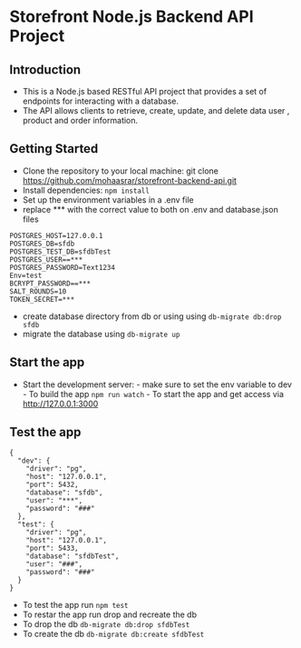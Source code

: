 # Storefront Node.js Backend API Project

## Introduction

- This is a Node.js based RESTful API project that provides a set of endpoints for interacting with a database.
- The API allows clients to retrieve, create, update, and delete data user , product and order information.

## Getting Started

- Clone the repository to your local machine: git clone https://github.com/mohaasrar/storefront-backend-api.git
- Install dependencies: `npm install`
- Set up the environment variables in a .env file
- replace \*\*\* with the correct value to both on .env and database.json files

```
POSTGRES_HOST=127.0.0.1
POSTGRES_DB=sfdb
POSTGRES_TEST_DB=sfdbTest
POSTGRES_USER==***
POSTGRES_PASSWORD=Text1234
Env=test
BCRYPT_PASSWORD==***
SALT_ROUNDS=10
TOKEN_SECRET=***
```

- create database directory from db or using using `db-migrate db:drop sfdb`
- migrate the database using `db-migrate up`

## Start the app

- Start the development server: - make sure to set the env variable to dev - To build the app `npm run watch` - To start the app and get access via http://127.0.0.1:3000

## Test the app

```
{
  "dev": {
    "driver": "pg",
    "host": "127.0.0.1",
    "port": 5432,
    "database": "sfdb",
    "user": "***",
    "password": "###"
  },
  "test": {
    "driver": "pg",
    "host": "127.0.0.1",
    "port": 5433,
    "database": "sfdbTest",
    "user": "###",
    "password": "###"
  }
}
```

- To test the app run `npm test`
- To restar the app run drop and recreate the db
- To drop the db `db-migrate db:drop sfdbTest`
- To create the db `db-migrate db:create sfdbTest`
